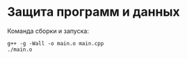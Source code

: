 # Защита программ и данных

Команда сборки и запуска:
```
g++ -g -Wall -o main.o main.cpp
./main.o
```
